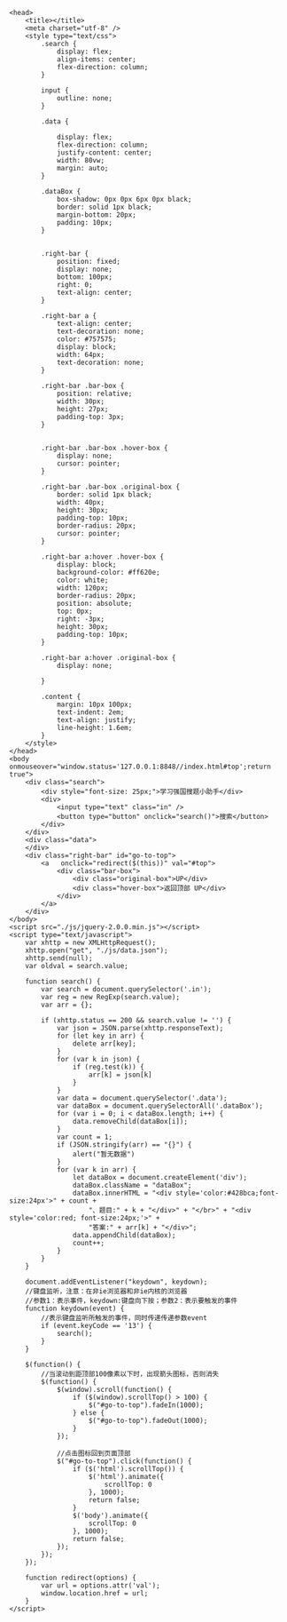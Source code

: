 <html>



	<head>
		<title></title>
		<meta charset="utf-8" />
		<style type="text/css">
			.search {
				display: flex;
				align-items: center;
				flex-direction: column;
			}

			input {
				outline: none;
			}

			.data {

				display: flex;
				flex-direction: column;
				justify-content: center;
				width: 80vw;
				margin: auto;
			}

			.dataBox {
				box-shadow: 0px 0px 6px 0px black;
				border: solid 1px black;
				margin-bottom: 20px;
				padding: 10px;
			}


			.right-bar {
				position: fixed;
				display: none;
				bottom: 100px;
				right: 0;
				text-align: center;
			}

			.right-bar a {
				text-align: center;
				text-decoration: none;
				color: #757575;
				display: block;
				width: 64px;
				text-decoration: none;
			}

			.right-bar .bar-box {
				position: relative;
				width: 30px;
				height: 27px;
				padding-top: 3px;
			}


			.right-bar .bar-box .hover-box {
				display: none;
				cursor: pointer;
			}

			.right-bar .bar-box .original-box {
				border: solid 1px black;
				width: 40px;
				height: 30px;
				padding-top: 10px;
				border-radius: 20px;
				cursor: pointer;
			}

			.right-bar a:hover .hover-box {
				display: block;
				background-color: #ff620e;
				color: white;
				width: 120px;
				border-radius: 20px;
				position: absolute;
				top: 0px;
				right: -3px;
				height: 30px;
				padding-top: 10px;
			}

			.right-bar a:hover .original-box {
				display: none;

			}

			.content {
				margin: 10px 100px;
				text-indent: 2em;
				text-align: justify;
				line-height: 1.6em;
			}
		</style>
	</head>
	<body οnmοuseοver="window.status='127.0.0.1:8848//index.html#top';return true">
		<div class="search">
			<div style="font-size: 25px;">学习强国搜题小助手</div>
			<div>
				<input type="text" class="in" />
				<button type="button" onclick="search()">搜索</button>
			</div>
		</div>
		<div class="data">
		</div>
		<div class="right-bar" id="go-to-top">
			<a   οnclick="redirect($(this))" val="#top">
				<div class="bar-box">
					<div class="original-box">UP</div>
					<div class="hover-box">返回顶部 UP</div>
				</div>
			</a>
		</div>
	</body>
	<script src="./js/jquery-2.0.0.min.js"></script>
	<script type="text/javascript">
		var xhttp = new XMLHttpRequest();
		xhttp.open("get", "./js/data.json");
		xhttp.send(null);
		var oldval = search.value;

		function search() {
			var search = document.querySelector('.in');
			var reg = new RegExp(search.value);
			var arr = {};

			if (xhttp.status == 200 && search.value != '') {
				var json = JSON.parse(xhttp.responseText);
				for (let key in arr) {
					delete arr[key];
				}
				for (var k in json) {
					if (reg.test(k)) {
						arr[k] = json[k]
					}
				}
				var data = document.querySelector('.data');
				var dataBox = document.querySelectorAll('.dataBox');
				for (var i = 0; i < dataBox.length; i++) {
					data.removeChild(dataBox[i]);
				}
				var count = 1;
				if (JSON.stringify(arr) == "{}") {
					alert("暂无数据")
				}
				for (var k in arr) {
					let dataBox = document.createElement('div');
					dataBox.className = "dataBox";
					dataBox.innerHTML = "<div style='color:#428bca;font-size:24px'>" + count +
						"、题目:" + k + "</div>" + "</br>" + "<div style='color:red; font-size:24px;'>" +
						"答案:" + arr[k] + "</div>";
					data.appendChild(dataBox);
					count++;
				}
			}
		}

		document.addEventListener("keydown", keydown);
		//键盘监听，注意：在非ie浏览器和非ie内核的浏览器
		//参数1：表示事件，keydown:键盘向下按；参数2：表示要触发的事件
		function keydown(event) {
			//表示键盘监听所触发的事件，同时传递传递参数event
			if (event.keyCode == '13') {
				search();
			}
		}

		$(function() {
			//当滚动到距顶部100像素以下时，出现箭头图标，否则消失
			$(function() {
				$(window).scroll(function() {
					if ($(window).scrollTop() > 100) {
						$("#go-to-top").fadeIn(1000);
					} else {
						$("#go-to-top").fadeOut(1000);
					}
				});

				//点击图标回到页面顶部
				$("#go-to-top").click(function() {
					if ($('html').scrollTop()) {
						$('html').animate({
							scrollTop: 0
						}, 1000);
						return false;
					}
					$('body').animate({
						scrollTop: 0
					}, 1000);
					return false;
				});
			});
		});

		function redirect(options) {
			var url = options.attr('val');
			window.location.href = url;
		}
	</script>
</html>
